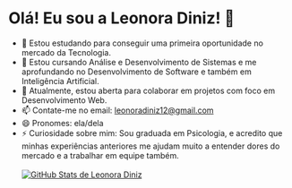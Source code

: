 <h1>Olá! Eu sou a Leonora Diniz! 🤗</h1>


- 🔭 Estou estudando para conseguir uma primeira oportunidade no mercado da Tecnologia.
- 🌱 Estou cursando Análise e Desenvolvimento de Sistemas e me aprofundando no Desenvolvimento de Software e também em Inteligência Artificial.
- 👯 Atualmente, estou aberta para colaborar em projetos com foco em Desenvolvimento Web.
- 📫 Contate-me no email: leonoradiniz12@gmail.com
- 😄 Pronomes: ela/dela
- ⚡ Curiosidade sobre mim: Sou graduada em Psicologia, e acredito que minhas experiências anteriores me ajudam muito a entender dores do mercado e a trabalhar em equipe também.
  <br>
  <br>
[![GitHub Stats de Leonora Diniz](https://github-readme-stats.vercel.app/api?username=leonoradiniz&show_icons=true&theme=aura_dark&hide_border=true&border_radius=20px&locale=pt-br)](https://github.com/anuraghazra/github-readme-stats)
  
